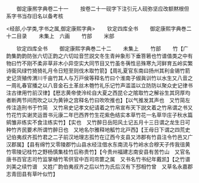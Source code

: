 <!-- { "loadSidebar": true } -->

　　御定康熈字典卷二十一
　　按卷二十一砚字下注引元人砚弥坚应改额黙根但系字书当存旧名以备考核

<经部,小学类,字书之属,御定康熙字典>
　　钦定四库全书
　　御定康熙字典巻二十二目录
　　未集上　六画
　　竹部
　　米部

　　钦定四库全书
　　御定康熙字典巻二十二
　　未集上
　　竹部
　　竹【广韵集韵韵防张六切正韵之六切竝音竺説文冬生青艸象形下垂箁箬也竹谱值类之中有物曰竹不刚不柔非草非木小异空实大同节目又竹虽冬蒨性忌殊寒九河鲜育五岭实繁诗衞风绿竹猗猗礼月令日短至则伐木取竹箭】【周礼夏官东南曰扬州其利金锡竹箭史记货殖传渭川千亩竹其人与万戸侯等释名竹曰个淮南子俶眞训竹以水生又八音之一周礼春官播之以八音金石土革丝木匏竹礼乐记竹声滥滥以立防防以聚众史记律书注古律用竹前汉律】【厯志黄帝使泠纶自大夏之西昆仑之隂取竹之解谷生其窍厚均者断两节间而吹之以为黄钟之宫释名竹曰吹吹推也】【以气推发其声也　又竹简左传注造刑书于竹简　又竹帛史记孝文纪请着之竹帛宣布天下説文着之竹帛谓之书又竹花竹实谢灵运晋书元康二年巴西界竹生花紫色结实本草竹花一名草华庄子秋水篇鹓雏非练实不食注练实竹】【实也　又竹醉日岳阳风土记五月十三日谓之龙生日可种竹齐民要术所谓竹醉日也　又地名尔雅释地觚竹北戸西】【王母日下谓之四荒史记伯夷叔齐孤竹君之二子前汉地理志孤竹在辽西今支县又沛郡有竹县注令竹邑又广汉郡属】【县有绵竹又零陵郡竹山县水经注借水东南流与竹岭水合穆天子传我徂黄竹零陵记桂竹之野杨慎集桂竹后称贵竹】【今贵州福建志南安县有苦竹山　又官名唐书百官志司竹监掌植竹苇供官中百司帘篚之属　又书名竹书纪年戴凯】【之竹谱刘美之续竹谱　又姓广韵伯夷叔齐之后以竹为氏后汉有下邳相竹曾　又草名永嘉郡志青田县有草叶似竹】

